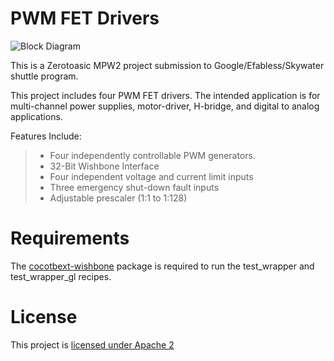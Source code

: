 # PWM FET Drivers

![Block Diagram](https://github.com/ChrisDePalm/wrapped_quad_pwm_fet_drivers/blob/main/docs/wrapped_quad_pwm_fet_drivers.block_diagram.png)

This is a Zerotoasic MPW2 project submission to Google/Efabless/Skywater shuttle program.

This project includes four PWM FET drivers.  The intended application is for multi-channel power supplies, motor-driver, H-bridge, and digital to analog applications.

Features Include:
> - Four independently controllable PWM generators.
> - 32-Bit Wishbone Interface
> - Four independent voltage and current limit inputs
> - Three emergency shut-down fault inputs
> - Adjustable prescaler (1:1 to 1:128)

# Requirements

The [cocotbext-wishbone](https://github.com/jamieiles/cocotbext-wishbone.git) package is required to run the test_wrapper and test_wrapper_gl recipes. 

# License

This project is [licensed under Apache 2](LICENSE)

